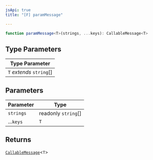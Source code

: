 ```yaml
---
jsApi: true
title: "[F] paramMessage"

---
```

```ts
function paramMessage<T>(strings, ...keys): CallableMessage<T>
```

## Type Parameters

| Type Parameter |
| ------ |
| `T` *extends* `string`[] |

## Parameters

| Parameter | Type |
| ------ | ------ |
| `strings` | readonly `string`[] |
| ...`keys` | `T` |

## Returns

[`CallableMessage`](../interfaces/CallableMessage.md)<`T`\>
